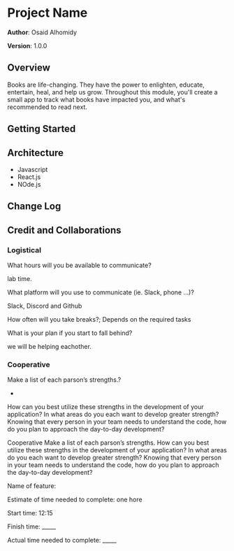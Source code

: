 <!-- # Start your own "Can of Books" App

This repository has starter code to begin work on creating your own online bookshelf.

## What can books do?

Books are life-changing. They have the power to enlighten, educate, entertain, heal, and help us grow. Build out this code base to create an web app to track what books have impacted you, and what's recommended to read next.

## Use this template

Clone this repo to your own account with the green "Use this template" button. Then, add any collaborators. Now you are ready to start adding features! Deploy your site to let the world know which books have had the greatest impact on you, and what's recommended. Enjoy! -->

# Project Name

**Author**: Osaid Alhomidy

**Version**: 1.0.0 

## Overview
Books are life-changing. They have the power to enlighten, educate, entertain, heal, and help us grow. Throughout this module, you'll create a small app to track what books have impacted you, and what's recommended to read next.

## Getting Started
<!-- What are the steps that a user must take in order to build this app on their own machine and get it running? -->

## Architecture

* Javascript
* React.js
* NOde.js

## Change Log
<!-- Use this area to document the iterative changes made to your application as each feature is successfully implemented. Use time stamps. Here's an example:

01-01-2001 4:59pm - Application now has a fully-functional express server, with a GET route for the location resource. -->

## Credit and Collaborations

### Logistical

What hours will you be available to communicate?

lab time.

What platform will you use to communicate (ie. Slack, phone …)?

Slack, Discord and Github

How often will you take breaks?;
Depends on the required tasks

What is your plan if you start to fall behind?

we will be helping eachother.

### Cooperative

Make a list of each parson’s strengths.?

* 

How can you best utilize these strengths in the development of your application?
In what areas do you each want to develop greater strength?
Knowing that every person in your team needs to understand the code, how do you plan to approach the day-to-day development?


Cooperative
Make a list of each parson’s strengths.
How can you best utilize these strengths in the development of your application?
In what areas do you each want to develop greater strength?
Knowing that every person in your team needs to understand the code, how do you plan to approach the day-to-day development?

Name of feature: 

Estimate of time needed to complete: one hore

Start time: 12:15

Finish time: _____

Actual time needed to complete: _____